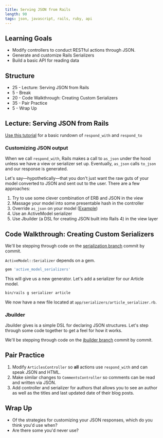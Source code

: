 ```yaml
---
title: Serving JSON from Rails
length: 90
tags: json, javascript, rails, ruby, api
---
```


## Learning Goals

* Modify controllers to conduct RESTful actions through JSON.
* Generate and customize Rails Serializers
* Build a basic API for reading data

## Structure

* 25 - Lecture: Serving JSON from Rails
* 5 - Break
* 20 - Code Walkthrough: Creating Custom Serializers
* 35 - Pair Practice
* 5 - Wrap Up

## Lecture: Serving JSON from Rails

[Use this tutorial][jslapi] for a basic rundown of `respond_with` and `respond_to`

[jslapi]: http://tutorials.jumpstartlab.com/topics/web_services/api.html

### Customizing JSON output

When we call `respond_with`, Rails makes a call to `as_json` under the hood unless we have a view or serializer set up. Eventually, `as_json` calls `to_json` and our response is generated.

Let's say—hypothetically—that you don't just want the raw guts of your model converted to JSON and sent out to the user. There are a few approaches:

1. Try to use some clever combination of ERB and JSON in the view
2. Massage your model into some presentable hash in the controller
3. Override `as_json` on your model ([Example][as_json])
4. Use an ActiveModel serializer
5. Use Jbuilder (a DSL for creating JSON built into Rails 4) in the view layer

[as_json]: https://github.com/JumpstartLab/blogger_advanced/commit/085a9f6681feb3c3623042a9897f037abc6d6bf7

## Code Walkthrough: Creating Custom Serializers

We'll be stepping through code on the [serialization branch][bser] commit by commit.

[bser]: https://github.com/JumpstartLab/blogger_advanced/tree/serialization 

`ActiveModel::Serializer` depends on a gem.

```rb
gem 'active_model_serializers'
```

This will give us a new generator. Let's add a serializer for our Article model.

```sh
bin/rails g serializer article
```

We now have a new file located at `app/serializers/article_serializer.rb`.

### Jbuilder

Jbuilder gives is a simple DSL for declaring JSON structures. Let's step through some code together to get a feel for how it works.

We'll be stepping through code on the [jbuilder branch][bser] commit by commit.

[bser]: https://github.com/JumpstartLab/blogger_advanced/tree/jbuilder 

## Pair Practice

1. Modify `ArticlesController` so **all** actions use `respond_with` and can speak JSON and HTML.
2. Make similar changes to `CommentsController` so comments can be read and written via JSON.
3. Add controller and serializer for authors that allows you to see an author as well as the titles and last updated date of their blog posts.

## Wrap Up

* Of the strategies for customizing your JSON responses, which do you think you'd use when?
* Are there some you'd never use?